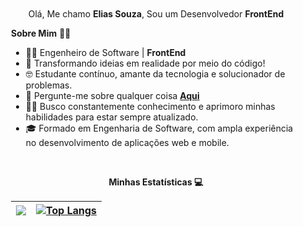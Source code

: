 <!-- Altere o valor da cor no atributo "style" -->
<div style="background-color: linear-gradient(to right, black, white, red); padding: 20px;">
  
  <p align="center">Olá, Me chamo <b>Elias Souza</b>, Sou um Desenvolvedor <b>FrontEnd</b></p>

  **Sobre Mim** 👨‍💻
  - 👨‍💻 Engenheiro de Software | <b>FrontEnd</b>
  - 📜 Transformando ideias em realidade por meio do código!
  - 🤓 Estudante contínuo, amante da tecnologia e solucionador de problemas.
  - 💬 Pergunte-me sobre qualquer coisa **[Aqui](https://github.com/liliassz/liliassz/issues)**
  - 👨‍🎓 Busco constantemente conhecimento e aprimoro minhas habilidades para estar sempre atualizado.
  - 🎓 Formado em Engenharia de Software, com ampla experiência no desenvolvimento de aplicações web e mobile.

  <br>

  <p align="center" ><b>Minhas Estatísticas 💻</b></p>

  |<a href="https://github.com/liliassz/github-readme-stats"><img align="center" src="https://github-readme-stats.vercel.app/api?username=liliassz&show_icons=true&include_all_commits=true&theme=buefy&hide_border=true"/></a> | [![Top Langs](https://github-readme-stats.vercel.app/api/top-langs/?username=liliassz&layout=donut)](https://github.com/liliassz/github-readme-stats) |
  | -------- | ------------- |
  
</div>
